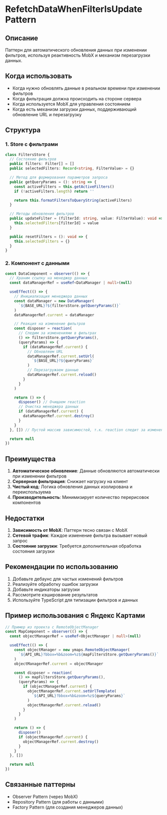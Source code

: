 # RefetchDataWhenFilterIsUpdate Pattern

## Описание
Паттерн для автоматического обновления данных при изменении фильтров, используя реактивность MobX и механизм перезагрузки данных.

## Когда использовать
- Когда нужно обновлять данные в реальном времени при изменении фильтров
- Когда фильтрация должна происходить на стороне сервера
- Когда используется MobX для управления состоянием
- Когда есть механизм загрузки данных, поддерживающий обновление URL и перезагрузку

## Структура

### 1. Store с фильтрами
```typescript
class FiltersStore {
  // Состояние фильтров
  public filters: Filter[] = []
  public selectedFilters: Record<string, FilterValue> = {}

  // Метод для формирования параметров запроса
  public getQueryParams = (): string => {
    const activeFilters = this.getActiveFilters()
    if (!activeFilters.length) return ''

    return this.formatFiltersToQueryString(activeFilters)
  }

  // Методы обновления фильтров
  public updateFilter = (filterId: string, value: FilterValue): void => {
    this.selectedFilters[filterId] = value
  }

  public resetFilters = (): void => {
    this.selectedFilters = {}
  }
}
```

### 2. Компонент с данными
```typescript
const DataComponent = observer(() => {
  // Храним ссылку на менеджер данных
  const dataManagerRef = useRef<DataManager | null>(null)

  useEffect(() => {
    // Инициализация менеджера данных
    const dataManager = new DataManager(
      `${BASE_URL}?${filtersStore.getQueryParams()}`
    )
    dataManagerRef.current = dataManager

    // Реакция на изменение фильтров
    const disposer = reaction(
      // Следим за изменениями в фильтрах
      () => filtersStore.getQueryParams(),
      (queryParams) => {
        if (dataManagerRef.current) {
          // Обновляем URL
          dataManagerRef.current.setUrl(
            `${BASE_URL}?${queryParams}`
          )
          // Перезагружаем данные
          dataManagerRef.current.reload()
        }
      }
    )

    return () => {
      disposer() // Очищаем reaction
      // Очистка менеджера данных
      if (dataManagerRef.current) {
        dataManagerRef.current.destroy()
      }
    }
  }, []) // Пустой массив зависимостей, т.к. reaction следит за изменениями

  return null
})
```

## Преимущества
1. **Автоматическое обновление**: Данные обновляются автоматически при изменении фильтров
2. **Серверная фильтрация**: Снижает нагрузку на клиент
3. **Чистый код**: Логика обновления данных изолирована и переиспользуема
4. **Производительность**: Минимизирует количество перерисовок компонентов

## Недостатки
1. **Зависимость от MobX**: Паттерн тесно связан с MobX
2. **Сетевой трафик**: Каждое изменение фильтра вызывает новый запрос
3. **Состояние загрузки**: Требуется дополнительная обработка состояния загрузки

## Рекомендации по использованию
1. Добавьте дебаунс для частых изменений фильтров
2. Реализуйте обработку ошибок загрузки
3. Добавьте индикаторы загрузки
4. Рассмотрите кэширование результатов
5. Используйте TypeScript для типизации фильтров и данных

## Пример использования с Яндекс Картами
```typescript
// Пример из проекта с RemoteObjectManager
const MapComponent = observer(() => {
  const objectManagerRef = useRef<ObjectManager | null>(null)

  useEffect(() => {
    const objectManager = new ymaps.RemoteObjectManager(
      `${API_URL}?bbox=%b&zoom=%z${mapFiltersStore.getQueryParams()}`
    )
    objectManagerRef.current = objectManager

    const disposer = reaction(
      () => mapFiltersStore.getQueryParams(),
      (queryParams) => {
        if (objectManagerRef.current) {
          objectManagerRef.current.setUrlTemplate(
            `${API_URL}?bbox=%b&zoom=%z${queryParams}`
          )
          objectManagerRef.current.reload()
        }
      }
    )

    return () => {
      disposer()
      if (objectManagerRef.current) {
        objectManagerRef.current.destroy()
      }
    }
  }, [])

  return null
})
```

## Связанные паттерны
- Observer Pattern (через MobX)
- Repository Pattern (для работы с данными)
- Factory Pattern (для создания менеджеров данных) 